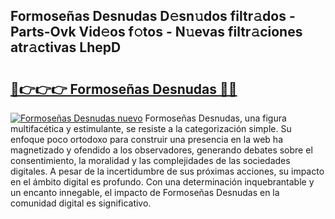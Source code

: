 ## Formoseñas Desnudas D𝚎sn𝚞dos filtr𝚊dos - Parts-Ovk Vid𝚎os f𝚘tos - N𝚞evas filtr𝚊ciones atr𝚊ctivas LhepD

# <h2><a href="http://mb5r9f1.tromn.icu/?c=Formose%c3%b1as+Desnudas">🔗👉👉👉 Formoseñas Desnudas 🔗🔗</a></h2>

[![Formoseñas Desnudas nuevo](https://i.imgur.com/pEAQMta.gif)](http://mb5r9f1.tromn.icu/?c=Formose%c3%b1as+Desnudas)
Formoseñas Desnudas, una figura multifacética y estimulante, se resiste a la categorización simple. Su enfoque poco ortodoxo para construir una presencia en la web ha magnetizado y ofendido a los observadores, generando debates sobre el consentimiento, la moralidad y las complejidades de las sociedades digitales. A pesar de la incertidumbre de sus próximas acciones, su impacto en el ámbito digital es profundo. Con una determinación inquebrantable y un encanto innegable, el impacto de Formoseñas Desnudas en la comunidad digital es significativo.
